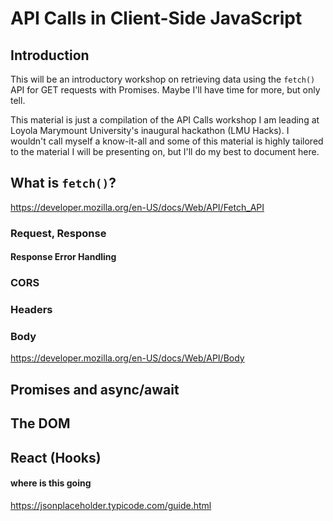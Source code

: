 # API Calls in Client-Side JavaScript

## Introduction
This will be an introductory workshop on retrieving data using the `fetch()` API for GET requests with Promises. Maybe I'll have time for more, but only tell.

This material is just a compilation of the API Calls workshop I am leading at Loyola Marymount University's inaugural hackathon (LMU Hacks). I wouldn't call myself a know-it-all and some of this material is highly tailored to the material I will be presenting on, but I'll do my best to document here.

## What is `fetch()`?
https://developer.mozilla.org/en-US/docs/Web/API/Fetch_API

### Request, Response

#### Response Error Handling

### CORS

### Headers

### Body
https://developer.mozilla.org/en-US/docs/Web/API/Body

## Promises and async/await

## The DOM

## React (Hooks)

#### where is this going
https://jsonplaceholder.typicode.com/guide.html